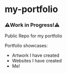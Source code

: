 # my-portfolio
### :warning:Work in Progress!:warning:
Public Repo for my portfolio

Portfolio showcases:
- Artwork I have created
- Websites I have created
- Me!
